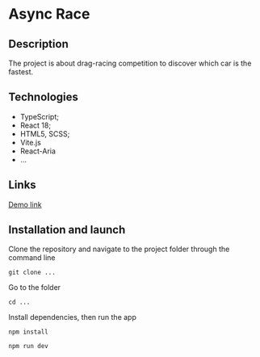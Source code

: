 # Async Race

## Description

The project is about drag-racing competition to discover which car is the fastest.

## Technologies

- TypeScript;
- React 18;
- HTML5, SCSS;
- Vite.js
- React-Aria
- ...

## Links

[Demo link](#)

## Installation and launch

Clone the repository and navigate to the project folder through the command line

```
git clone ...
```

Go to the folder

```
cd ...
```

Install dependencies, then run the app

```
npm install
```

```
npm run dev
```

